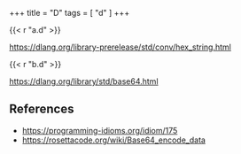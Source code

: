 +++
title = "D"
tags = [ "d" ]
+++

{{< r "a.d" >}}

<https://dlang.org/library-prerelease/std/conv/hex_string.html>

{{< r "b.d" >}}

<https://dlang.org/library/std/base64.html>

## References

- <https://programming-idioms.org/idiom/175>
- <https://rosettacode.org/wiki/Base64_encode_data>
